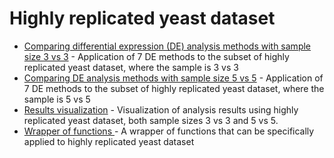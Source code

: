 # Highly replicated yeast dataset

* [Comparing differential expression (DE) analysis methods with sample size 3 vs 3](https://github.com/mikelove/apeglmPaper/blob/master/highrep/yeast_analysis.R) - Application of 7 DE methods to the subset of highly replicated yeast dataset, where the sample is 3 vs 3
* [Comparing DE analysis methods with sample size 5 vs 5](https://github.com/mikelove/apeglmPaper/blob/master/highrep/yeast_analysis_5v5.R) - Application of 7 DE methods to the subset of highly replicated yeast dataset, where the sample is 5 vs 5
* [Results visualization](https://github.com/mikelove/apeglmPaper/blob/master/highrep/yeast_plot.R) - Visualization of analysis results using highly replicated yeast dataset, both sample sizes 3 vs 3 and 5 vs 5.
* [Wrapper of functions ](https://github.com/mikelove/apeglmPaper/blob/master/highrep/eval.yeast.R) - A wrapper of functions that can be specifically applied to highly replicated yeast dataset